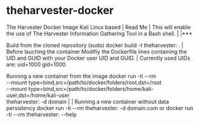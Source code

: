 # theharvester-docker

The Harvester Docker Image Kali Linux based
|
Read Me
|
This will enable the use of The Harvester Information Gathering Tool in a Bash shell. 
|
|***

Build from the cloned repository
(sudo) docker build -t theharvester:<tag> .
|
Before lauching the container
Modifiy the Dockerfile lines containing the UID and GUID with your Docker user UID and GUID.
| 
Currently used UIDs are: uid=1000 gid=1000

Running a new container from the image
docker run -ti --rm \
--mount type=bind,src=/path/to/docker/folders/root,dst=/root \
--mount type=bind,src=/path/to/docker/folders/home/kali-user,dst=/home/kali-user \
theharvester:<tag> -d domain
|
|
Running a new container without data persistency
docker run -ti --rm theharvester:<tag> -d domain.com 
or 
docker run -ti --rm theharvester:<tag> --help  